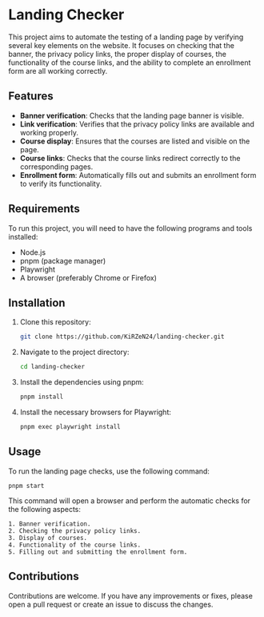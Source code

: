# Landing Checker

This project aims to automate the testing of a landing page by verifying several key elements on the website. It focuses on checking that the banner, the privacy policy links, the proper display of courses, the functionality of the course links, and the ability to complete an enrollment form are all working correctly.

## Features

- **Banner verification**: Checks that the landing page banner is visible.
- **Link verification**: Verifies that the privacy policy links are available and working properly.
- **Course display**: Ensures that the courses are listed and visible on the page.
- **Course links**: Checks that the course links redirect correctly to the corresponding pages.
- **Enrollment form**: Automatically fills out and submits an enrollment form to verify its functionality.

## Requirements

To run this project, you will need to have the following programs and tools installed:

- Node.js
- pnpm (package manager)
- Playwright
- A browser (preferably Chrome or Firefox)

## Installation

1. Clone this repository:


   ```bash
   git clone https://github.com/KiRZeN24/landing-checker.git
   ```
2. Navigate to the project directory:

    ```bash
    cd landing-checker
    ```
3. Install the dependencies using pnpm:

    ```bash
    pnpm install
    ```

4. Install the necessary browsers for Playwright:

    ```bash
    pnpm exec playwright install
    ```

## Usage

To run the landing page checks, use the following command:

    
    pnpm start
    
This command will open a browser and perform the automatic checks for the following aspects:

    1. Banner verification.
    2. Checking the privacy policy links.
    3. Display of courses.
    4. Functionality of the course links.
    5. Filling out and submitting the enrollment form.

## Contributions

Contributions are welcome. If you have any improvements or fixes, please open a pull request or create an issue to discuss the changes.
